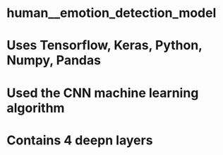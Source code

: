 # human__emotion_detection_model
# Uses Tensorflow, Keras, Python, Numpy, Pandas
# Used the CNN machine learning algorithm 
# Contains 4 deepn layers 
